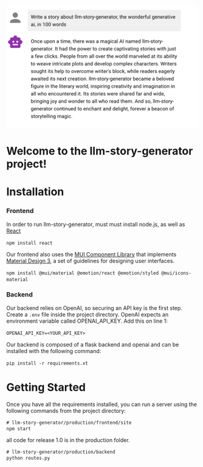![alt text](introduction.png)

# Welcome to the llm-story-generator project!

# Installation

### Frontend
In order to run llm-story-generator, must must install node.js, as well as [React](https://react.dev)

```npm install react```

Our frontend also uses the [MUI Component Library](https://mui.com) that implements [Material Design 3](https://m3.material.io), a set of guidelines for designing user interfaces.

```npm install @mui/material @emotion/react @emotion/styled @mui/icons-material```

### Backend

Our backend relies on OpenAI, so securing an API key is the first step. Create a ```.env``` file inside the project directory. OpenAI expects an environment variable called OPENAI_API_KEY. Add this on line 1:

```OPENAI_API_KEY=<YOUR_API_KEY>```


Our backend is composed of a flask backend and openai and can be installed with the following command:

```pip install -r requirements.xt```

# Getting Started

Once you have all the requirements installed, you can run a server using the following commands from the project directory:

```
# llm-story-generator/production/frontend/site
npm start
```

all code for release 1.0 is in the production folder.
```
# llm-story-generator/production/backend
python routes.py
```
